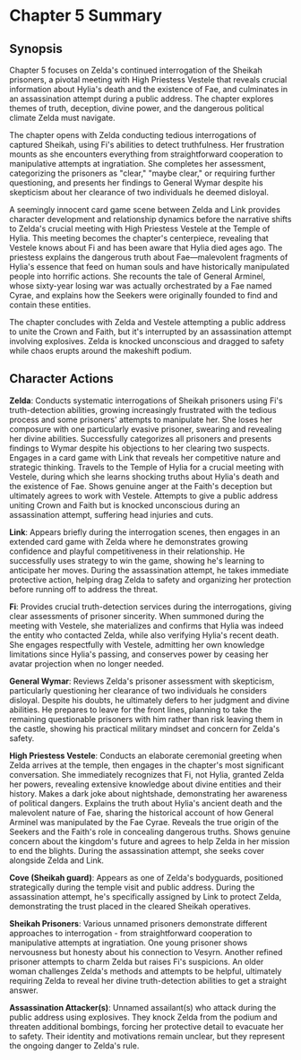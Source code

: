 # Chapter 5 Summary

## Synopsis
Chapter 5 focuses on Zelda's continued interrogation of the Sheikah prisoners, a pivotal meeting with High Priestess Vestele that reveals crucial information about Hylia's death and the existence of Fae, and culminates in an assassination attempt during a public address. The chapter explores themes of truth, deception, divine power, and the dangerous political climate Zelda must navigate.

The chapter opens with Zelda conducting tedious interrogations of captured Sheikah, using Fi's abilities to detect truthfulness. Her frustration mounts as she encounters everything from straightforward cooperation to manipulative attempts at ingratiation. She completes her assessment, categorizing the prisoners as "clear," "maybe clear," or requiring further questioning, and presents her findings to General Wymar despite his skepticism about her clearance of two individuals he deemed disloyal.

A seemingly innocent card game scene between Zelda and Link provides character development and relationship dynamics before the narrative shifts to Zelda's crucial meeting with High Priestess Vestele at the Temple of Hylia. This meeting becomes the chapter's centerpiece, revealing that Vestele knows about Fi and has been aware that Hylia died ages ago. The priestess explains the dangerous truth about Fae—malevolent fragments of Hylia's essence that feed on human souls and have historically manipulated people into horrific actions. She recounts the tale of General Arminel, whose sixty-year losing war was actually orchestrated by a Fae named Cyrae, and explains how the Seekers were originally founded to find and contain these entities.

The chapter concludes with Zelda and Vestele attempting a public address to unite the Crown and Faith, but it's interrupted by an assassination attempt involving explosives. Zelda is knocked unconscious and dragged to safety while chaos erupts around the makeshift podium.

## Character Actions

**Zelda**: Conducts systematic interrogations of Sheikah prisoners using Fi's truth-detection abilities, growing increasingly frustrated with the tedious process and some prisoners' attempts to manipulate her. She loses her composure with one particularly evasive prisoner, swearing and revealing her divine abilities. Successfully categorizes all prisoners and presents findings to Wymar despite his objections to her clearing two suspects. Engages in a card game with Link that reveals her competitive nature and strategic thinking. Travels to the Temple of Hylia for a crucial meeting with Vestele, during which she learns shocking truths about Hylia's death and the existence of Fae. Shows genuine anger at the Faith's deception but ultimately agrees to work with Vestele. Attempts to give a public address uniting Crown and Faith but is knocked unconscious during an assassination attempt, suffering head injuries and cuts.

**Link**: Appears briefly during the interrogation scenes, then engages in an extended card game with Zelda where he demonstrates growing confidence and playful competitiveness in their relationship. He successfully uses strategy to win the game, showing he's learning to anticipate her moves. During the assassination attempt, he takes immediate protective action, helping drag Zelda to safety and organizing her protection before running off to address the threat.

**Fi**: Provides crucial truth-detection services during the interrogations, giving clear assessments of prisoner sincerity. When summoned during the meeting with Vestele, she materializes and confirms that Hylia was indeed the entity who contacted Zelda, while also verifying Hylia's recent death. She engages respectfully with Vestele, admitting her own knowledge limitations since Hylia's passing, and conserves power by ceasing her avatar projection when no longer needed.

**General Wymar**: Reviews Zelda's prisoner assessment with skepticism, particularly questioning her clearance of two individuals he considers disloyal. Despite his doubts, he ultimately defers to her judgment and divine abilities. He prepares to leave for the front lines, planning to take the remaining questionable prisoners with him rather than risk leaving them in the castle, showing his practical military mindset and concern for Zelda's safety.

**High Priestess Vestele**: Conducts an elaborate ceremonial greeting when Zelda arrives at the temple, then engages in the chapter's most significant conversation. She immediately recognizes that Fi, not Hylia, granted Zelda her powers, revealing extensive knowledge about divine entities and their history. Makes a dark joke about nightshade, demonstrating her awareness of political dangers. Explains the truth about Hylia's ancient death and the malevolent nature of Fae, sharing the historical account of how General Arminel was manipulated by the Fae Cyrae. Reveals the true origin of the Seekers and the Faith's role in concealing dangerous truths. Shows genuine concern about the kingdom's future and agrees to help Zelda in her mission to end the blights. During the assassination attempt, she seeks cover alongside Zelda and Link.

**Cove (Sheikah guard)**: Appears as one of Zelda's bodyguards, positioned strategically during the temple visit and public address. During the assassination attempt, he's specifically assigned by Link to protect Zelda, demonstrating the trust placed in the cleared Sheikah operatives.

**Sheikah Prisoners**: Various unnamed prisoners demonstrate different approaches to interrogation - from straightforward cooperation to manipulative attempts at ingratiation. One young prisoner shows nervousness but honesty about his connection to Vesyrn. Another refined prisoner attempts to charm Zelda but raises Fi's suspicions. An older woman challenges Zelda's methods and attempts to be helpful, ultimately requiring Zelda to reveal her divine truth-detection abilities to get a straight answer.

**Assassination Attacker(s)**: Unnamed assailant(s) who attack during the public address using explosives. They knock Zelda from the podium and threaten additional bombings, forcing her protective detail to evacuate her to safety. Their identity and motivations remain unclear, but they represent the ongoing danger to Zelda's rule.
